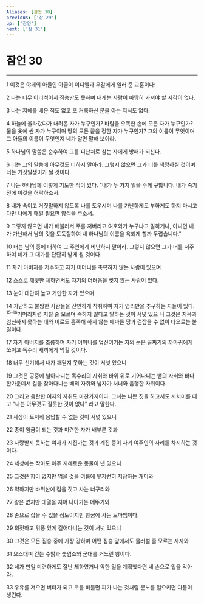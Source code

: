 ```yaml
---
Aliases: [잠언 30]
previous: ['잠 29']
up: ['잠언']
next: ['잠 31']
---
```

# 잠언 30

***


1 이것은 야게의 아들인 아굴이 이디엘과 우갈에게 일러 준 교훈이다: 

2 나는 너무 어리석어서 짐승만도 못하며 내게는 사람이 마땅히 가져야 할 지각이 없다. 

3 나는 지혜를 배운 적도 없고 또 거룩하신 분을 아는 지식도 없다. 

4 하늘에 올라갔다가 내려온 자가 누구인가? 바람을 오목한 손에 모은 자가 누구인가? 물을 옷에 싼 자가 누구이며 땅의 모든 끝을 정한 자가 누구인가? 그의 이름이 무엇이며 그 아들의 이름이 무엇인지 네가 알면 말해 보아라. 

5 하나님의 말씀은 순수하여 그를 피난처로 삼는 자에게 방패가 되신다. 

6 너는 그의 말씀에 아무것도 더하지 말아라. 그렇지 않으면 그가 너를 책망하실 것이며 너는 거짓말쟁이가 될 것이다. 

7 나는 하나님께 이렇게 기도한 적이 있다. "내가 두 가지 일을 주께 구합니다. 내가 죽기 전에 이것을 허락하소서: 

8 내가 속이고 거짓말하지 않도록 나를 도우시며 나를 가난하게도 부하게도 하지 마시고 다만 나에게 매일 필요한 양식을 주소서. 

9 그렇지 않으면 내가 배불러서 주를 저버리고 여호와가 누구냐고 말하거나, 아니면 내가 가난해서 남의 것을 도둑질하여 내 하나님의 이름을 욕되게 할까 두렵습니다." 

10 너는 남의 종에 대하여 그 주인에게 비난하지 말아라. 그렇지 않으면 그가 너를 저주하여 네가 그 대가를 단단히 받게 될 것이다. 

11 자기 아버지를 저주하고 자기 어머니를 축복하지 않는 사람이 있으며 

12 스스로 깨끗한 체하면서도 자기의 더러움을 씻지 않는 사람이 있다. 

13 눈이 대단히 높고 거만한 자가 있으며 

14 가난하고 불쌍한 사람들을 잔인하게 착취하여 자기 영리만을 추구하는 자들이 있다. <sup class="versenum">15-16</sup>거머리처럼 지칠 줄 모르며 족하지 않다고 말하는 것이 서넛 있으 니 그것은 지옥과 임신하지 못하는 태와 비로도 흡족해 하지 않는 메마른 땅과 걷잡을 수 없이 타오르는 불길이다. 

17 자기 아버지를 조롱하며 자기 어머니를 업신여기는 자의 눈은 골짜기의 까마귀에게 쪼이고 독수리 새끼에게 먹힐 것이다. 

18 너무 신기해서 내가 깨닫지 못하는 것이 서넛 있으니 

19 그것은 공중에 날아다니는 독수리의 자취와 바위 위로 기어다니는 뱀의 자취와 바다 한가운데서 길을 찾아다니는 배의 자취와 남자가 처녀와 음행한 자취이다. 

20 그리고 음란한 여자의 자취도 마찬가지이다. 그녀는 나쁜 짓을 하고서도 시치미를 떼고 "나는 아무것도 잘못한 것이 없다" 라고 말한다. 

21 세상이 도저히 용납할 수 없는 것이 서넛 있으니 

22 종이 임금이 되는 것과 미련한 자가 배부른 것과 

23 사랑받지 못하는 여자가 시집가는 것과 계집 종이 자기 여주인의 자리를 차지하는 것이다. 

24 세상에는 작아도 아주 지혜로운 동물이 넷 있으니 

25 그것은 힘이 없지만 먹을 것을 여름에 부지런히 저장하는 개미와 

26 약하지만 바위산에 집을 짓고 사는 너구리와 

27 왕은 없지만 대열을 지어 나아가는 메뚜기와 

28 손으로 잡을 수 있을 정도이지만 왕궁에 사는 도마뱀이다. 

29 의젓하고 위풍 있게 걸어다니는 것이 서넛 있으니 

30 그것은 모든 짐승 중에 가장 강하며 어떤 짐승 앞에서도 물러설 줄 모르는 사자와 

31 으스대며 걷는 수탉과 숫염소와 군대를 거느린 왕이다. 

32 네가 만일 미련하게도 잘난 체하였거나 악한 일을 계획했다면 네 손으로 입을 막아라. 

33 우유를 저으면 버터가 되고 코를 비틀면 피가 나는 것처럼 분노를 일으키면 다툼이 생긴다.
